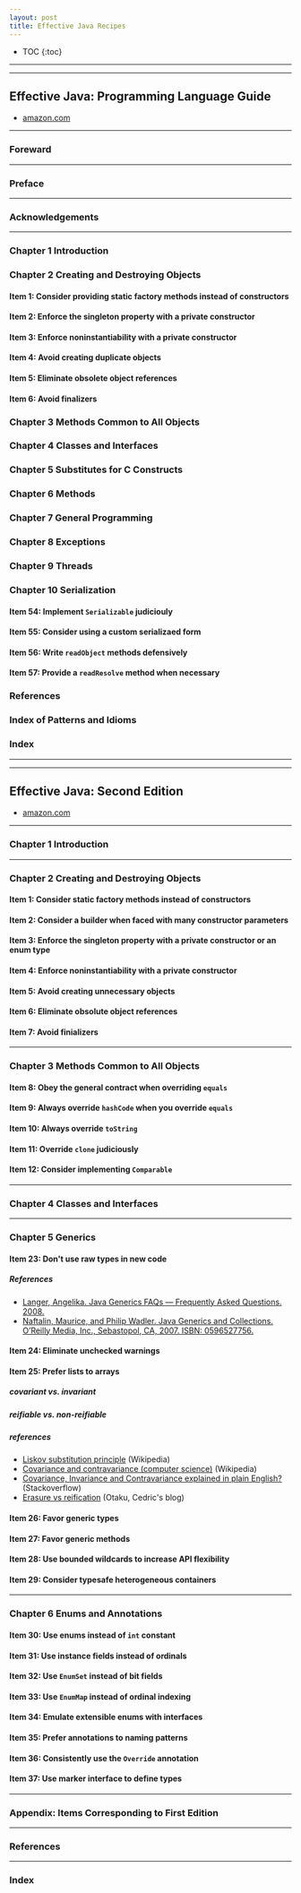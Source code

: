 ```yaml
---
layout: post
title: Effective Java Recipes
---
```


* TOC
{:toc}

---
---

## Effective Java: Programming Language Guide
* [amazon.com](https://www.amazon.com/Effective-Java-Programming-Language-Guide/dp/0201310058)

---
### Foreward

---
### Preface

---
### Acknowledgements

---
### Chapter 1 Introduction

### Chapter 2 Creating and Destroying Objects

#### Item 1: Consider providing static factory methods instead of constructors

#### Item 2: Enforce the singleton property with a private constructor

#### Item 3: Enforce noninstantiability with a private constructor

#### Item 4: Avoid creating duplicate objects

#### Item 5: Eliminate obsolete object references

#### Item 6: Avoid finalizers

### Chapter 3 Methods Common to All Objects

### Chapter 4 Classes and Interfaces

### Chapter 5 Substitutes for C Constructs

### Chapter 6 Methods

### Chapter 7 General Programming

### Chapter 8 Exceptions

### Chapter 9 Threads

### Chapter 10 Serialization

#### Item 54: Implement `Serializable` judiciouly

#### Item 55: Consider using a custom serializaed form

#### Item 56: Write `readObject` methods defensively

#### Item 57: Provide a `readResolve` method when necessary

### References

### Index of Patterns and Idioms

### Index


---
---

## Effective Java: Second Edition
* [amazon.com](https://www.amazon.com/Effective-Java-2nd-Joshua-Bloch/dp/0321356683)

---

### Chapter 1 Introduction

---

### Chapter 2 Creating and Destroying Objects

#### Item 1: Consider static factory methods instead of constructors

#### Item 2: Consider a builder when faced with many constructor parameters

#### Item 3: Enforce the singleton property with a private constructor or an enum type

#### Item 4: Enforce noninstantiability with a private constructor

#### Item 5: Avoid creating unnecessary objects

#### Item 6: Eliminate obsolute object references

#### Item 7: Avoid finializers

---

### Chapter 3 Methods Common to All Objects

#### Item 8: Obey the general contract when overriding `equals`

#### Item 9: Always override `hashCode` when you override `equals`

#### Item 10: Always override `toString`

#### Item 11: Override `clone` judiciously

#### Item 12: Consider implementing `Comparable`

---

### Chapter 4 Classes and Interfaces

----

### Chapter 5 Generics

#### Item 23: Don't use raw types in new code

##### References
* [Langer, Angelika. Java Generics FAQs — Frequently Asked Questions. 2008.](http://www.angelikalanger.com/GenericsFAQ/JavaGenericsFAQ.html)
* [Naftalin, Maurice, and Philip Wadler. Java Generics and Collections. O’Reilly Media, Inc., Sebastopol, CA, 2007. ISBN: 0596527756.](http://shop.oreilly.com/product/9780596527754.do)

#### Item 24: Eliminate unchecked warnings

#### Item 25: Prefer lists to arrays

##### covariant vs. invariant

##### reifiable vs. non-reifiable

##### references
* [Liskov substitution principle](https://en.wikipedia.org/wiki/Liskov_substitution_principle) (Wikipedia)
* [Covariance and contravariance (computer science)](https://en.wikipedia.org/wiki/Covariance_and_contravariance_(computer_science)) (Wikipedia)
* [Covariance, Invariance and Contravariance explained in plain English?](http://stackoverflow.com/q/8481301/330457) (Stackoverflow)
* [Erasure vs reification](http://beust.com/weblog/2011/07/29/erasure-vs-reification/) (Otaku, Cedric's blog)

#### Item 26: Favor generic types

#### Item 27: Favor generic methods

#### Item 28: Use bounded wildcards to increase API flexibility

#### Item 29: Consider typesafe heterogeneous containers

---

### Chapter 6 Enums and Annotations

#### Item 30: Use enums instead of `int` constant

#### Item 31: Use instance fields instead of ordinals

#### Item 32: Use `EnumSet` instead of bit fields

#### Item 33: Use `EnumMap` instead of ordinal indexing

#### Item 34: Emulate extensible enums with interfaces

#### Item 35: Prefer annotations to naming patterns

#### Item 36: Consistently use the `Override` annotation

#### Item 37: Use marker interface to define types

---

### Appendix: Items Corresponding to First Edition

---

### References

---

### Index
